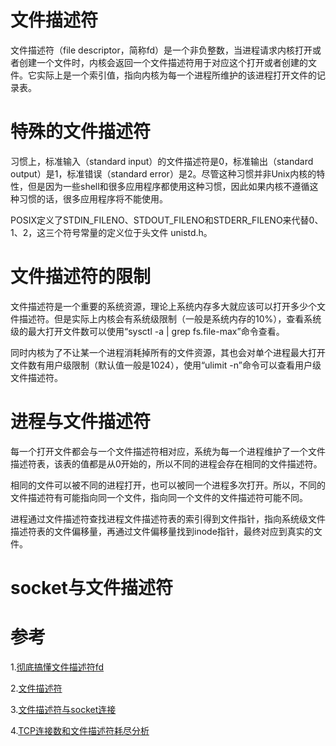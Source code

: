 # 文件描述符
文件描述符（file descriptor，简称fd）是一个非负整数，当进程请求内核打开或者创建一个文件时，内核会返回一个文件描述符用于对应这个打开或者创建的文件。它实际上是一个索引值，指向内核为每一个进程所维护的该进程打开文件的记录表。

# 特殊的文件描述符
习惯上，标准输入（standard input）的文件描述符是0，标准输出（standard output）是1，标准错误（standard error）是2。尽管这种习惯并非Unix内核的特性，但是因为一些shell和很多应用程序都使用这种习惯，因此如果内核不遵循这种习惯的话，很多应用程序将不能使用。

POSIX定义了STDIN_FILENO、STDOUT_FILENO和STDERR_FILENO来代替0、1、2，这三个符号常量的定义位于头文件 unistd.h。

# 文件描述符的限制
文件描述符是一个重要的系统资源，理论上系统内存多大就应该可以打开多少个文件描述符。但是实际上内核会有系统级限制（一般是系统内存的10%），查看系统级的最大打开文件数可以使用“sysctl -a | grep fs.file-max”命令查看。

同时内核为了不让某一个进程消耗掉所有的文件资源，其也会对单个进程最大打开文件数有用户级限制（默认值一般是1024），使用“ulimit -n”命令可以查看用户级文件描述符。

# 进程与文件描述符
每一个打开文件都会与一个文件描述符相对应，系统为每一个进程维护了一个文件描述符表，该表的值都是从0开始的，所以不同的进程会存在相同的文件描述符。

相同的文件可以被不同的进程打开，也可以被同一个进程多次打开。所以，不同的文件描述符有可能指向同一个文件，指向同一个文件的文件描述符可能不同。

进程通过文件描述符查找进程文件描述符表的索引得到文件指针，指向系统级文件描述符表的文件偏移量，再通过文件偏移量找到inode指针，最终对应到真实的文件。

# socket与文件描述符


# 参考
1.[彻底搞懂文件描述符fd](https://www.itqiankun.com/article/file-fd)

2.[文件描述符](https://baike.baidu.com/item/%E6%96%87%E4%BB%B6%E6%8F%8F%E8%BF%B0%E7%AC%A6)

3.[文件描述符与socket连接](https://www.cnblogs.com/DengGao/p/file_symbol.html)

4.[TCP连接数和文件描述符耗尽分析](https://blog.csdn.net/tsh123321/article/details/88990825)

